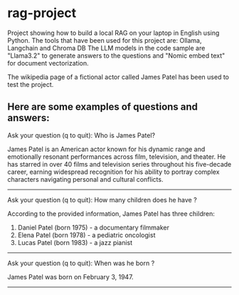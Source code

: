 # rag-project
Project showing how to build a local RAG on your laptop in English using Python.
The tools that have been used for this project are: Ollama, Langchain and Chroma DB
The LLM models in the code sample are "Llama3.2" to generate answers to the questions and "Nomic embed text" for document vectorization.

The wikipedia page of a fictional actor called James Patel has been used to test the project.


Here are some examples of questions and answers:
--------------------------

Ask your question (q to quit): Who is James Patel?

James Patel is an American actor known for his dynamic range and emotionally resonant performances across film, television, and theater. He has starred in over 40 films and television series throughout his five-decade career, earning widespread recognition for his ability to portray complex characters navigating personal and cultural conflicts.

--------------------------
Ask your question (q to quit): How many children does he have ?

According to the provided information, James Patel has three children:

1. Daniel Patel (born 1975) - a documentary filmmaker
2. Elena Patel (born 1978) - a pediatric oncologist
3. Lucas Patel (born 1983) - a jazz pianist

--------------------------
Ask your question (q to quit): When was he born ?

James Patel was born on February 3, 1947.

--------------------------

